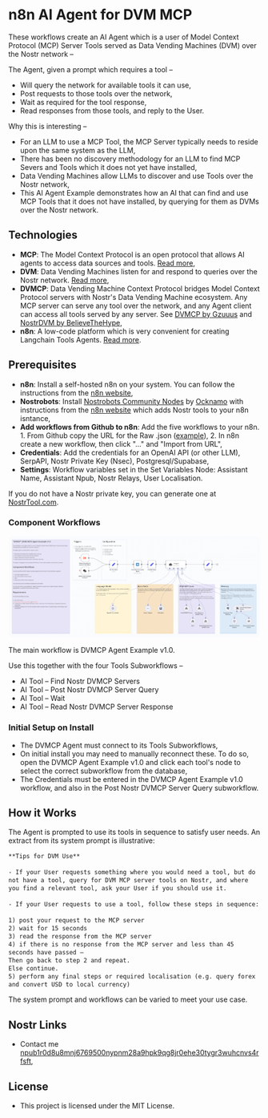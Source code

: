 # n8n AI Agent for DVM MCP

These workflows create an AI Agent which is a user of Model Context Protocol (MCP) Server Tools served as Data Vending Machines (DVM) over the Nostr network –

The Agent, given a prompt which requires a tool –

- Will query the network for available tools it can use,
- Post requests to those tools over the network,
- Wait as required for the tool response,
- Read responses from those tools, and reply to the User.

Why this is interesting –

- For an LLM to use a MCP Tool, the MCP Server typically needs to reside upon the same system as the LLM,
- There has been no discovery methodology for an LLM to find MCP Severs and Tools which it does not yet have installed,
- Data Vending Machines allow LLMs to discover and use Tools over the Nostr network,
- This AI Agent Example demonstrates how an AI that can find and use MCP Tools that it does not have installed, by querying for them as DVMs over the Nostr network.

## Technologies

- **MCP**: The Model Context Protocol is an open protocol that allows AI agents to access data sources and tools. [Read more](https://github.com/modelcontextprotocol),
- **DVM**: Data Vending Machines listen for and respond to queries over the Nostr network. [Read more](https://github.com/nostr-protocol/nips/blob/master/90.md),
- **DVMCP**: Data Vending Machine Context Protocol bridges Model Context Protocol servers with Nostr's Data Vending Machine ecosystem. Any MCP server can serve any tool over the network, and any Agent client can access all tools served by any server. See [DVMCP by Gzuuus](https://github.com/gzuuus/dvmcp) and [NostrDVM by BelieveTheHype](https://github.com/believethehype/nostrdvm/tree/main),
- **n8n**: A low-code platform which is very convenient for creating Langchain Tools Agents. [Read more](https://docs.n8n.io/advanced-ai/).

## Prerequisites

- **n8n**: Install a self-hosted n8n on your system. You can follow the instructions from the [n8n website](https://docs.n8n.io/hosting/),
- **Nostrobots**: Install [Nostrobots Community Nodes](https://github.com/ocknamo/n8n-nodes-nostrobots/tree/main) by [Ocknamo](https://njump.me/npub1y6aja0kkc4fdvuxgqjcdv4fx0v7xv2epuqnddey2eyaxquznp9vq0tp75l) with instructions from the [n8n website](https://docs.n8n.io/integrations/community-nodes/installation/) which adds Nostr tools to your n8n isntance,
- **Add workflows from Github to n8n**: Add the five workflows to your n8n. 1. From Github copy the URL for the Raw .json ([example](https://github.com/r0d8lsh0p/n8n-AI-agent-DVM-MCP-client/raw/refs/heads/main/DVMCP_Agent_Example_v1_0.json)), 2. In n8n create a new workflow, then click "..." and "Import from URL",
- **Credentials**: Add the credentials for an OpenAI API (or other LLM), SerpAPI, Nostr Private Key (Nsec), Postgresql/Supabase,
- **Settings**: Workflow variables set in the Set Variables Node: Assistant Name, Assistant Npub, Nostr Relays, User Localisation.

If you do not have a Nostr private key, you can generate one at [NostrTool.com](https://nostrtool.com/).

### Component Workflows

![Screenshot of DVMCP Agent v1.0 Workflow](screenshots/DVMCP-Agent-v1-0-Workflow.png)

The main workflow is DVMCP Agent Example v1.0.

Use this together with the four Tools Subworkflows –

- AI Tool – Find Nostr DVMCP Servers
- AI Tool – Post Nostr DVMCP Server Query
- AI Tool – Wait
- AI Tool – Read Nostr DVMCP Server Response

### Initial Setup on Install

- The DVMCP Agent must connect to its Tools Subworkflows,
- On initial install you may need to manually reconnect these. To do so, open the DVMCP Agent Example v1.0 and click each tool's node to select the correct subworkflow from the database,
- The Credentials must be entered in the DVMCP Agent Example v1.0 workflow, and also in the Post Nostr DVMCP Server Query subworkflow.

## How it Works

The Agent is prompted to use its tools in sequence to satisfy user needs. An extract from its system prompt is illustrative:

```text
**Tips for DVM Use**

- If your User requests something where you would need a tool, but do not have a tool, query for DVM MCP server tools on Nostr, and where you find a relevant tool, ask your User if you should use it.

- If your User requests to use a tool, follow these steps in sequence:

1) post your request to the MCP server
2) wait for 15 seconds
3) read the response from the MCP server
4) if there is no response from the MCP server and less than 45 seconds have passed –
Then go back to step 2 and repeat.
Else continue.
5) perform any final steps or required localisation (e.g. query forex and convert USD to local currency)
```

The system prompt and workflows can be varied to meet your use case.

## Nostr Links

- Contact me [npub1r0d8u8mnj6769500nypnm28a9hpk9qg8jr0ehe30tygr3wuhcnvs4rfsft](https://njump.me/npub1r0d8u8mnj6769500nypnm28a9hpk9qg8jr0ehe30tygr3wuhcnvs4rfsft),

## License

- This project is licensed under the MIT License.
